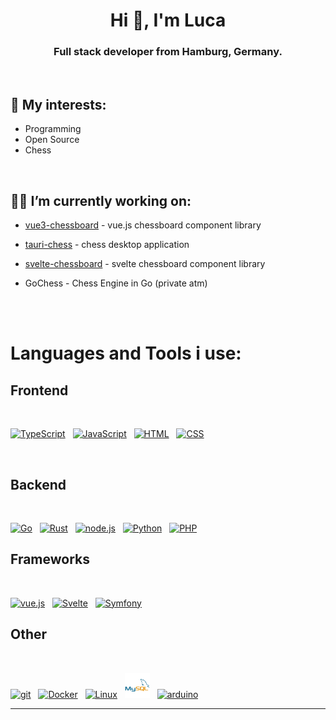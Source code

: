 <h1 align="center">Hi 👋, I'm Luca</h1>
<h3 align="center">Full stack developer from Hamburg, Germany.</h3>

<br>

## 🔭 My interests:

- Programming
- Open Source
- Chess

<br>

## 👨‍💻 I’m currently working on:

- [vue3-chessboard](https://github.com/qwerty084/vue3-chessboard) - vue.js chessboard component library
- [tauri-chess](https://github.com/qwerty084/TauriChess) - chess desktop application

- [svelte-chessboard](https://github.com/qwerty084/SvelteChessboard) - svelte chessboard component library

- GoChess - Chess Engine in Go (private atm)

<br>
<br>

# Languages and Tools i use:

## Frontend

<br>

<p align="left">
<a href="https://en.wikipedia.org/wiki/TypeScript" target="_blank" rel="noreferrer" title="TypeScript"> <img src="https://upload.wikimedia.org/wikipedia/commons/thumb/f/f5/Typescript.svg/1280px-Typescript.svg.png" alt="TypeScript" width="40" height="40"/></a> &nbsp;
<a href="https://en.wikipedia.org/wiki/JavaScript" target="_blank" rel="noreferrer" title="JavaScript"> <img src="https://upload.wikimedia.org/wikipedia/commons/9/99/Unofficial_JavaScript_logo_2.svg" alt="JavaScript" width="40" height="40"/></a> &nbsp;
<a href="https://de.wikipedia.org/wiki/HTML5" target="_blank" rel="noreferrer" title="HTML"> <img src="https://upload.wikimedia.org/wikipedia/commons/6/61/HTML5_logo_and_wordmark.svg" alt="HTML" width="40" height="40"/></a> &nbsp;
<a href="https://de.wikipedia.org/wiki/Cascading_Style_Sheets" target="_blank" rel="noreferrer" title="CSS"> <img src="https://upload.wikimedia.org/wikipedia/commons/d/d5/CSS3_logo_and_wordmark.svg" alt="CSS" width="40" height="40"/></a>
</p>

<br>

## Backend

<br>

<p align="left">
<a href="https://en.wikipedia.org/wiki/Go_(programming_language)" target="_blank" rel="noreferrer" title="Go"> <img src="https://upload.wikimedia.org/wikipedia/commons/0/05/Go_Logo_Blue.svg" alt="Go" width="50" height="50"/></a> &nbsp;
<a href="https://en.wikipedia.org/wiki/Rust_(programming_language)" target="_blank" rel="noreferrer" title="Rust"> <img src="https://upload.wikimedia.org/wikipedia/commons/d/d5/Rust_programming_language_black_logo.svg" alt="Rust" width="40" height="40"/></a> &nbsp;
<a href="https://en.wikipedia.org/wiki/Node.js" target="_blank" rel="noreferrer" title="node.js"> <img src="https://upload.wikimedia.org/wikipedia/commons/d/d9/Node.js_logo.svg" alt="node.js" width="40" height="40"/></a> &nbsp;
<a href="https://en.wikipedia.org/wiki/Python_%28programming_language%29" target="_blank" rel="noreferrer" title="Python"> <img src="https://upload.wikimedia.org/wikipedia/commons/c/c3/Python-logo-notext.svg" alt="Python" width="40" height="40"/></a> &nbsp;
<a href="https://en.wikipedia.org/wiki/PHP" target="_blank" rel="noreferrer" title="PHP"> <img src="https://upload.wikimedia.org/wikipedia/commons/2/27/PHP-logo.svg" alt="PHP" width="40" height="40"/></a>
</p>

## Frameworks

<br>

<p align="left">
<a href="https://vuejs.org/" target="_blank" rel="noreferrer" title="vue.js"><img src="https://upload.wikimedia.org/wikipedia/commons/9/95/Vue.js_Logo_2.svg" alt="vue.js" width="40" height="40"/></a> &nbsp;
<a href="https://svelte.dev/" target="_blank" rel="noreferrer" title="svelte"> <img src="https://upload.wikimedia.org/wikipedia/commons/1/1b/Svelte_Logo.svg" alt="Svelte" width="40" height="40"/></a> &nbsp;
<a href="https://en.wikipedia.org/wiki/Symfony" target="_blank" rel="noreferrer" title="Symfony"> <img src="https://avatars.githubusercontent.com/u/143937?s=200&v=4" alt="Symfony" width="40" height="40"/></a>
</p>

## Other

<br>

<p aling="left">
<a href="https://git-scm.com/" target="_blank" rel="noreferrer" title="git"> <img src="https://www.vectorlogo.zone/logos/git-scm/git-scm-icon.svg" alt="git" width="40" height="40"/></a> &nbsp;
<a href="https://www.docker.com/" target="_blank" rel="noreferrer" title="Docker"> <img src="https://camo.githubusercontent.com/cbd55750b53c01dc18830d377c7364b01077e8a675a79d454a3f1ea549efe129/68747470733a2f2f63646e2e6a7364656c6976722e6e65742f67682f64657669636f6e732f64657669636f6e2f69636f6e732f646f636b65722f646f636b65722d6f726967696e616c2e737667" alt="Docker" width="50" height="50"/></a> &nbsp;
<a href="https://en.wikipedia.org/wiki/Linux" target="_blank" rel="noreferrer" title="Linux"> <img src="https://camo.githubusercontent.com/5827f82f2c2d9c5bad33de64e073659d1a57032b31009b8127189be6876916d4/68747470733a2f2f63646e2e6a7364656c6976722e6e65742f67682f64657669636f6e732f64657669636f6e2f69636f6e732f6c696e75782f6c696e75782d6f726967696e616c2e737667" alt="Linux" width="40" height="40"/></a> &nbsp;
<a href="https://en.wikipedia.org/wiki/MySQL" target="_blank" rel="noreferrer" title="MySQL"> <img src="https://raw.githubusercontent.com/devicons/devicon/master/icons/mysql/mysql-original-wordmark.svg" alt="MySQL" width="40" height="40"/></a> &nbsp;
<a href="https://www.arduino.cc/" target="_blank" rel="noreferrer" title="arduino"> <img src="https://cdn.worldvectorlogo.com/logos/arduino-1.svg" alt="arduino" width="40" height="40"/></a>
</p>

<hr>
